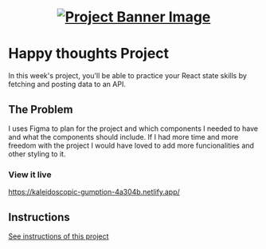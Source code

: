 <h1 align="center">
  <a href="">
    <img src="/src/assets/happy-thoughts.svg" alt="Project Banner Image">
  </a>
</h1>

# Happy thoughts Project

In this week's project, you'll be able to practice your React state skills by fetching and posting data to an API.

## The Problem

I uses Figma to plan for the project and which components I needed to have and what the components should include. If I had more time and more freedom with the project I would have loved to add more funcionalities and other styling to it.

### View it live

https://kaleidoscopic-gumption-4a304b.netlify.app/

## Instructions

<a href="instructions.md">
   See instructions of this project
  </a>
